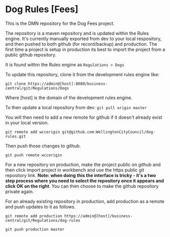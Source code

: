Dog Rules [Fees]
=======================

This is the DMN repository for the Dog Fees project.

The repository is a maven repository and is updated within the Rules engine. It's currently manually exported from dev to your local respository, and then pushed to both github (for record/backup) and production.
The first time a project is setup in production its best to import the project from a public github repository.

It is found within the Rules engine as `Regulations > Dogs`

To update this repository, clone it from the development rules engine like:

`git clone https://admin@[host]:8080/business-central/git/Regulations/Dogs`

Where [host] is the domain of the development rules engine.

To then update a local repository from dev:
`git pull origin master`

You will then need to add a new remote for github if it doesn't already exist in your local version.

`git remote add wccorigin git@github.com:WellingtonCityCouncil/dog-rules.git`

Then push those changes to github.

`git push remote wccorigin`

For a new repository on production, make the project public on github and then click import project in workbench and use the https public git repository link. __Note: when doing this the interface is tricky - it's a two step process where you need to select the repository once it appears and click OK on the right__. You can then choose to make the github repository private again.

For an already existing repository in production, add production as a remote and push updates to it as follows.

`git remote add production https://admin@[host]/business-central/git/Regulations/dog-rules`

`git push production master`

